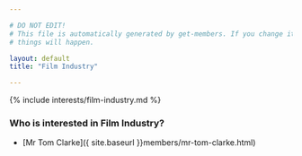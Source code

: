 ```yaml
---

# DO NOT EDIT!
# This file is automatically generated by get-members. If you change it, bad
# things will happen.

layout: default
title: "Film Industry"

---
```


{% include interests/film-industry.md %}

### Who is interested in Film Industry?


* [Mr Tom Clarke]({ site.baseurl }}members/mr-tom-clarke.html)
